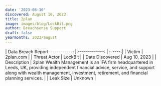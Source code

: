 ```yaml
---
date: '2023-08-10'
discovered: August 10, 2023
title: 2plan
image: images/blog/LockBit.png
author: Breachsense Support
draft: false
yearmonths: 2023/august
---
```


| Data Breach Report------------:     |:-------------:    | :-----:|
| Victim      | 2plan.com      | 
| Threat Actor      | LockBit      | 
| Date Discovered      | Aug 10, 2023      | 
| Description      | 2plan Wealth Management is an IFA firm headquartered in Leeds, UK, providing independent financial advice, service, and support along with wealth management, investment, retirement, and financial planning services.      | 
| Leak Size      | Unknown      | 

